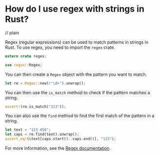 # How do I use regex with strings in Rust?
// plain

Regex (regular expressions) can be used to match patterns in strings in Rust. To use regex, you need to import the `regex` crate.

```rust
extern crate regex;

use regex::Regex;
```

You can then create a `Regex` object with the pattern you want to match.

```rust
let re = Regex::new(r"\d+").unwrap();
```

You can then use the `is_match` method to check if the pattern matches a string.

```rust
assert!(re.is_match("123"));
```

You can also use the `find` method to find the first match of the pattern in a string.

```rust
let text = "123 456";
let caps = re.find(text).unwrap();
assert_eq!(&text[caps.start()..caps.end()], "123");
```

For more information, see the [Regex documentation](https://docs.rs/regex/1.3.9/regex/).